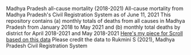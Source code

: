 Madhya Pradesh all-cause mortality (2018-2021)
All-cause mortality from Madhya Pradesh's Civil Registration System as of June 11, 2021
This repository contains (a) monthly totals of deaths from all causes in Madhya Pradesh from January 2018 to May 2021 and (b) monthly total deaths by district for April 2018-2021 and May 2018-2021
[Here's my piece for Scroll based on this data](https://scroll.in/article/996772/madhya-pradesh-saw-nearly-three-times-more-deaths-than-normal-after-second-wave-of-covid-19-struck)
Please credit the data to Rukmini S (2021), Madhya Pradesh Civil Registration System
